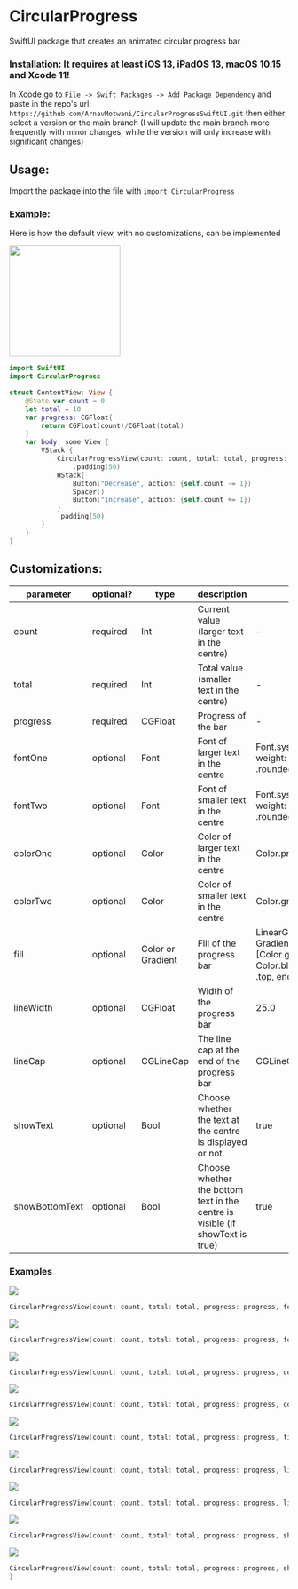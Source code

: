 # CircularProgress

SwiftUI package that creates an animated circular progress bar

### Installation: It requires at least iOS 13, iPadOS 13, macOS 10.15  and Xcode 11!

In Xcode go to `File -> Swift Packages -> Add Package Dependency` and paste in the repo's url: `https://github.com/ArnavMotwani/CircularProgressSwiftUI.git` then either select a version or the main branch (I will update the main branch more frequently with minor changes, while the version will only increase with significant changes)

## Usage:

Import the package into the file with  `import CircularProgress`

### Example:
Here is how the default view, with no customizations, can be implemented

<p float="center">
  <img src="./Gifs/example.gif" width="200" />
</p>

```swift
import SwiftUI
import CircularProgress

struct ContentView: View {
    @State var count = 0
    let total = 10
    var progress: CGFloat{
        return CGFloat(count)/CGFloat(total)
    }
    var body: some View {
        VStack {
            CircularProgressView(count: count, total: total, progress: progress)
                .padding(50)
            HStack{
                Button("Decrease", action: {self.count -= 1})
                Spacer()
                Button("Increase", action: {self.count += 1})
            }
            .padding(50)
        }
    }
}

```

## Customizations:

| parameter      | optional? | type              | description                                                                   | default                                                                                                    |
|----------------|-----------|-------------------|-------------------------------------------------------------------------------|------------------------------------------------------------------------------------------------------------|
| count          | required  | Int               | Current value (larger text in the centre)                                     | -                                                                                                          |
| total          | required  | Int               | Total value (smaller text in the centre)                                      | -                                                                                                          |
| progress       | required  | CGFloat           | Progress of the bar                                                           | -                                                                                                          |
| fontOne        | optional  | Font              | Font of larger text in the centre                                             | Font.system(size: 75, weight: .bold, design: .rounded)                                                     |
| fontTwo        | optional  | Font              | Font of smaller text in the centre                                            | Font.system(size: 25, weight: .bold, design: .rounded)                                                     |
| colorOne       | optional  | Color             | Color of larger text in the centre                                            | Color.primary                                                                                              |
| colorTwo       | optional  | Color             | Color of smaller text in the centre                                           | Color.gray                                                                                                 |
| fill           | optional  | Color or Gradient | Fill of the progress bar                                                      | LinearGradient(gradient: Gradient(colors: [Color.green, Color.blue]), startPoint: .top, endPoint: .bottom) |
| lineWidth      | optional  | CGFloat           | Width of the progress bar                                                     | 25.0                                                                                                       |
| lineCap        | optional  | CGLineCap         | The line cap at the end of the progress bar                                   | CGLineCap.round                                                                                            |
| showText       | optional  | Bool              | Choose whether the text at the centre is displayed or not                     | true                                                                                                       |
| showBottomText | optional  | Bool              | Choose whether the bottom text in the centre is visible (if showText is true) | true                                                                                                       |
### Examples

<p float="center">
  <img src="./Images/FontOne.png" />
</p>

```swift
CircularProgressView(count: count, total: total, progress: progress, fontOne: Font.title.bold())
```
<p float="center">
  <img src="./Images/FontTwo.png" />
</p>

```swift
CircularProgressView(count: count, total: total, progress: progress, fontTwo: Font.title2)
```
<p float="center">
  <img src="./Images/ColorOne.png" />
</p>

```swift
CircularProgressView(count: count, total: total, progress: progress, colorOne: Color.blue)
```
<p float="center">
  <img src="./Images/ColorTwo.png" />
</p>

```swift
CircularProgressView(count: count, total: total, progress: progress, colorTwo: Color.blue)
```
<p float="center">
  <img src="./Images/Fill.png" />
</p>

```swift
CircularProgressView(count: count, total: total, progress: progress, fill: LinearGradient(gradient: Gradient(colors: [Color.red, Color.blue]), startPoint: .leading, endPoint: .trailing))
```
<p float="center">
  <img src="./Images/LineWidth.png" />
</p>

```swift
CircularProgressView(count: count, total: total, progress: progress, lineWidth: 50)
```
<p float="center">
  <img src="./Images/LineCap.png" />
</p>

```swift
CircularProgressView(count: count, total: total, progress: progress, lineCap: CGLineCap.square)
```

<p float="center">
  <img src="./Images/ShowText.png" />
</p>

```swift
CircularProgressView(count: count, total: total, progress: progress, showText: false)
```

<p float="center">
  <img src="./Images/ShowBottomText.png" />
</p>

```swift
CircularProgressView(count: count, total: total, progress: progress, showBottomText: false)
}
```


